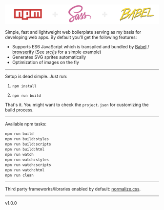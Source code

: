 ![Ingredients of the web boilerplate](web-boilerplate.png)

Simple, fast and lightweight web boilerplate serving as my basis for developing web apps. By default you'll get the following features:

- Supports ES6 JavaScript which is transpiled and bundled by [Babel](https://babeljs.io/) / [browserify](http://browserify.org/) (See [src/js](src/js) for a simple example)
- Generates SVG sprites automatically
- Optimization of images on the fly

---

Setup is dead simple. Just run:

1. `npm install`

3. `npm run build`

That's it. You might want to check the `project.json` for customizing the build process.

---

 Available npm tasks:

`npm run build`  
`npm run build:styles`  
`npm run build:scripts`  
`npm run build:html`  
`npm run watch`  
`npm run watch:styles`  
`npm run watch:scripts`  
`npm run watch:html`  
`npm run clean`  

---

Third party frameworks/libraries enabled by default: [normalize.css](https://necolas.github.io/normalize.css/).

---

v1.0.0
